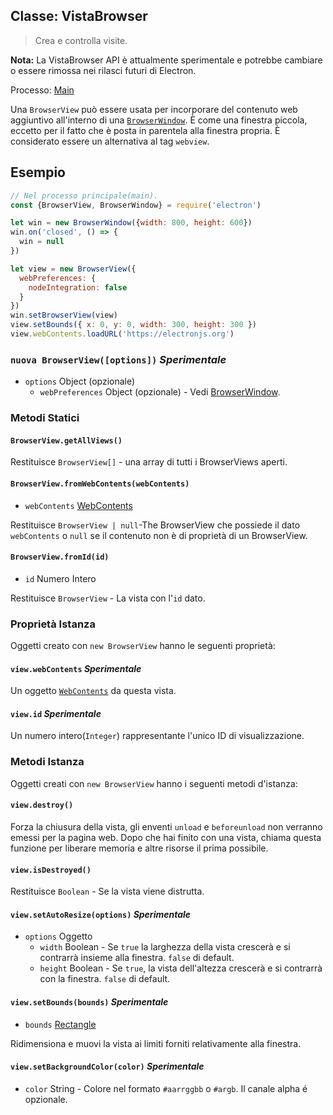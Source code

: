 ## Classe: VistaBrowser

> Crea e controlla visite.

**Nota:** La VistaBrowser API è attualmente sperimentale e potrebbe cambiare o essere rimossa nei rilasci futuri di Electron.

Processo: [Main](../glossary.md#main-process)

Una `BrowserView` può essere usata per incorporare del contenuto web aggiuntivo all'interno di una [`BrowserWindow`](browser-window.md). È come una finestra piccola, eccetto per il fatto che è posta in parentela alla finestra propria. È considerato essere un alternativa al tag `webview`.

## Esempio

```javascript
// Nel processo principale(main).
const {BrowserView, BrowserWindow} = require('electron')

let win = new BrowserWindow({width: 800, height: 600})
win.on('closed', () => {
  win = null
})

let view = new BrowserView({
  webPreferences: {
    nodeIntegration: false
  }
})
win.setBrowserView(view)
view.setBounds({ x: 0, y: 0, width: 300, height: 300 })
view.webContents.loadURL('https://electronjs.org')
```

### `nuova BrowserView([options])` *Sperimentale*

* `options` Object (opzionale) 
  * `webPreferences` Object (opzionale) - Vedi [BrowserWindow](browser-window.md).

### Metodi Statici

#### `BrowserView.getAllViews()`

Restituisce `BrowserView[]` - una array di tutti i BrowserViews aperti.

#### `BrowserView.fromWebContents(webContents)`

* `webContents` [WebContents](web-contents.md)

Restituisce `BrowserView | null`-The BrowserView che possiede il dato `webContents` o `null` se il contenuto non è di proprietà di un BrowserView.

#### `BrowserView.fromId(id)`

* `id` Numero Intero

Restituisce `BrowserView` - La vista con l'`id` dato.

### Proprietà Istanza

Oggetti creato con `new BrowserView` hanno le seguenti proprietà:

#### `view.webContents` *Sperimentale*

Un oggetto [`WebContents`](web-contents.md) da questa vista.

#### `view.id` *Sperimentale*

Un numero intero(`Integer`) rappresentante l'unico ID di visualizzazione.

### Metodi Istanza

Oggetti creati con `new BrowserView` hanno i seguenti metodi d'istanza:

#### `view.destroy()`

Forza la chiusura della vista, gli enventi `unload` e `beforeunload` non verranno emessi per la pagina web. Dopo che hai finito con una vista, chiama questa funzione per liberare memoria e altre risorse il prima possibile.

#### `view.isDestroyed()`

Restituisce `Boolean` - Se la vista viene distrutta.

#### `view.setAutoResize(options)` *Sperimentale*

* `options` Oggetto 
  * `width` Boolean - Se `true` la larghezza della vista crescerà e si contrarrà insieme alla finestra. `false` di default.
  * `height` Boolean - Se `true`, la vista dell'altezza crescerà e si contrarrà con la finestra. `false` di default.

#### `view.setBounds(bounds)` *Sperimentale*

* `bounds` [Rectangle](structures/rectangle.md)

Ridimensiona e muovi la vista ai limiti forniti relativamente alla finestra.

#### `view.setBackgroundColor(color)` *Sperimentale*

* `color` String - Colore nel formato `#aarrggbb` o `#argb`. Il canale alpha é opzionale.